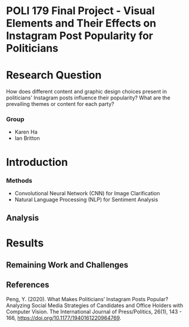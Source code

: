 # POLI 179 Final Project - Visual Elements and Their Effects on Instagram Post Popularity for Politicians
# Research Question
How does different content and graphic design choices present in politicians' Instagram posts influence their popularity? What are the prevailing themes or content for each party?


### Group 
- Karen Ha
- Ian Britton

# Introduction

### Methods 
- Convolutional Neural Network (CNN) for Image Clarification 
- Natural Language Processing (NLP) for Sentiment Analysis

## Analysis

# Results 

## Remaining Work and Challenges

## References 
Peng, Y. (2020). What Makes Politicians’ Instagram Posts Popular? Analyzing Social Media Strategies of Candidates and Office Holders with Computer Vision. 
The International Journal of Press/Politics, 26(1), 143 - 166, https://doi.org/10.1177/1940161220964769. ​



